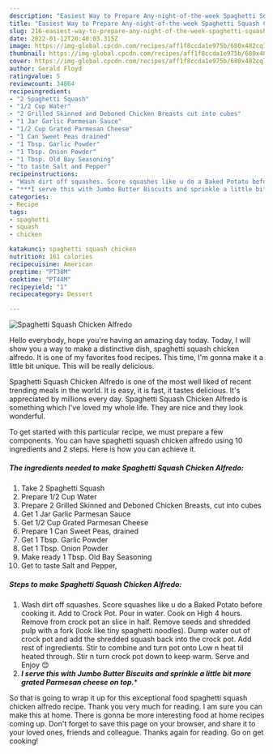 ```yaml
---
description: "Easiest Way to Prepare Any-night-of-the-week Spaghetti Squash Chicken Alfredo"
title: "Easiest Way to Prepare Any-night-of-the-week Spaghetti Squash Chicken Alfredo"
slug: 216-easiest-way-to-prepare-any-night-of-the-week-spaghetti-squash-chicken-alfredo
date: 2022-01-12T20:40:03.315Z
image: https://img-global.cpcdn.com/recipes/aff1f8ccda1e975b/680x482cq70/spaghetti-squash-chicken-alfredo-recipe-main-photo.jpg
thumbnail: https://img-global.cpcdn.com/recipes/aff1f8ccda1e975b/680x482cq70/spaghetti-squash-chicken-alfredo-recipe-main-photo.jpg
cover: https://img-global.cpcdn.com/recipes/aff1f8ccda1e975b/680x482cq70/spaghetti-squash-chicken-alfredo-recipe-main-photo.jpg
author: Gerald Floyd
ratingvalue: 5
reviewcount: 34864
recipeingredient:
- "2 Spaghetti Squash"
- "1/2 Cup Water"
- "2 Grilled Skinned and Deboned Chicken Breasts cut into cubes"
- "1 Jar Garlic Parmesan Sauce"
- "1/2 Cup Grated Parmesan Cheese"
- "1 Can Sweet Peas drained"
- "1 Tbsp. Garlic Powder"
- "1 Tbsp. Onion Powder"
- "1 Tbsp. Old Bay Seasoning"
- "to taste Salt and Pepper"
recipeinstructions:
- "Wash dirt off squashes. Score squashes like u do a Baked Potato before cooking it. Add to Crock Pot. Pour in water. Cook on High 4 hours. Remove from crock pot an slice in half. Remove seeds and shredded pulp with a fork (look like tiny spaghetti noodles). Dump water out of crock pot and add the shredded squash back into the crock pot. Add rest of ingredients. Stir to combine and turn pot onto Low n heat til heated through. Stir n turn crock pot down to keep warm. Serve and Enjoy 😊"
- "***I serve this with Jumbo Butter Biscuits and sprinkle a little bit more grated Parmesan cheese on top.****"
categories:
- Recipe
tags:
- spaghetti
- squash
- chicken

katakunci: spaghetti squash chicken 
nutrition: 161 calories
recipecuisine: American
preptime: "PT38M"
cooktime: "PT44M"
recipeyield: "1"
recipecategory: Dessert

---
```



![Spaghetti Squash Chicken Alfredo](https://img-global.cpcdn.com/recipes/aff1f8ccda1e975b/680x482cq70/spaghetti-squash-chicken-alfredo-recipe-main-photo.jpg)

Hello everybody, hope you're having an amazing day today. Today, I will show you a way to make a distinctive dish, spaghetti squash chicken alfredo. It is one of my favorites food recipes. This time, I'm gonna make it a little bit unique. This will be really delicious.



Spaghetti Squash Chicken Alfredo is one of the most well liked of recent trending meals in the world. It is easy, it is fast, it tastes delicious. It's appreciated by millions every day. Spaghetti Squash Chicken Alfredo is something which I've loved my whole life. They are nice and they look wonderful.


To get started with this particular recipe, we must prepare a few components. You can have spaghetti squash chicken alfredo using 10 ingredients and 2 steps. Here is how you can achieve it.

<!--inarticleads1-->

##### The ingredients needed to make Spaghetti Squash Chicken Alfredo:

1. Take 2 Spaghetti Squash
1. Prepare 1/2 Cup Water
1. Prepare 2 Grilled Skinned and Deboned Chicken Breasts, cut into cubes
1. Get 1 Jar Garlic Parmesan Sauce
1. Get 1/2 Cup Grated Parmesan Cheese
1. Prepare 1 Can Sweet Peas, drained
1. Get 1 Tbsp. Garlic Powder
1. Get 1 Tbsp. Onion Powder
1. Make ready 1 Tbsp. Old Bay Seasoning
1. Get to taste Salt and Pepper,




<!--inarticleads2-->

##### Steps to make Spaghetti Squash Chicken Alfredo:

1. Wash dirt off squashes. Score squashes like u do a Baked Potato before cooking it. Add to Crock Pot. Pour in water. Cook on High 4 hours. Remove from crock pot an slice in half. Remove seeds and shredded pulp with a fork (look like tiny spaghetti noodles). Dump water out of crock pot and add the shredded squash back into the crock pot. Add rest of ingredients. Stir to combine and turn pot onto Low n heat til heated through. Stir n turn crock pot down to keep warm. Serve and Enjoy 😊
1. ***I serve this with Jumbo Butter Biscuits and sprinkle a little bit more grated Parmesan cheese on top.****




So that is going to wrap it up for this exceptional food spaghetti squash chicken alfredo recipe. Thank you very much for reading. I am sure you can make this at home. There is gonna be more interesting food at home recipes coming up. Don't forget to save this page on your browser, and share it to your loved ones, friends and colleague. Thanks again for reading. Go on get cooking!
